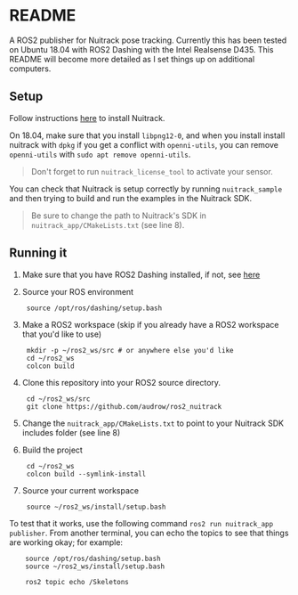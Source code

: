 README
======

A ROS2 publisher for Nuitrack pose tracking.  Currently this has been tested on Ubuntu 18.04 with ROS2 Dashing with the Intel Realsense D435. This README will become more detailed as I set things up on additional computers.

Setup
-----
Follow instructions [here](http://download.3divi.com/Nuitrack/doc/Installation_page.html#install_ubuntu_sec) to install Nuitrack.  

On 18.04, make sure that you install `libpng12-0`, and when you install install nuitrack with `dpkg` if you get a conflict with `openni-utils`, you can remove `openni-utils` with `sudo apt remove openni-utils`. 

> Don't forget to run `nuitrack_license_tool` to activate your sensor.  

You can check that Nuitrack is setup correctly by running `nuitrack_sample` and then trying to build and run the examples in the Nuitrack SDK.

> Be sure to change the path to Nuitrack's SDK in `nuitrack_app/CMakeLists.txt` (see line 8).


Running it
----------

1. Make sure that you have ROS2 Dashing installed, if not, see [here](https://index.ros.org/doc/ros2/Installation/)

1. Source your ROS environment

        source /opt/ros/dashing/setup.bash

1. Make a ROS2 workspace (skip if you already have a ROS2 workspace that you'd like to use)

        mkdir -p ~/ros2_ws/src # or anywhere else you'd like
        cd ~/ros2_ws
        colcon build

1. Clone this repository into your ROS2 source directory.

        cd ~/ros2_ws/src
        git clone https://github.com/audrow/ros2_nuitrack

1. Change the `nuitrack_app/CMakeLists.txt` to point to your Nuitrack SDK includes folder (see line 8)

1. Build the project

        cd ~/ros2_ws
        colcon build --symlink-install

1. Source your current workspace

        source ~/ros2_ws/install/setup.bash

To test that it works, use the following command `ros2 run nuitrack_app publisher`.  From another terminal, you can echo the topics to see that things are working okay; for example:

        source /opt/ros/dashing/setup.bash
        source ~/ros2_ws/install/setup.bash
        
        ros2 topic echo /Skeletons
